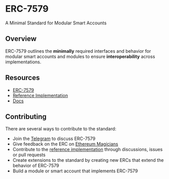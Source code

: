 # ERC-7579

A Minimal Standard for Modular Smart Accounts

## Overview

ERC-7579 outlines the **minimally** required interfaces and behavior for modular smart accounts and modules to ensure **interoperability** across implementations.

## Resources

- [ERC-7579](https://github.com/ethereum/ERCs/pull/163)
- [Reference Implementation](https://github.com/erc7579/erc7579-implementation)
- [Docs](https://erc7579.com/)

## Contributing

There are several ways to contribute to the standard:

- Join the [Telegram](https://t.me/+KfB9WuhKDgk5YzIx) to discuss ERC-7579
- Give feedback on the ERC on [Ethereum Magicians](https://ethereum-magicians.org/t/erc-7579-minimal-modular-smart-accounts/17336)
- Contribute to the [reference implementation](https://github.com/erc7579/erc7579-implementation) through discussions, issues or pull requests
- Create extensions to the standard by creating new ERCs that extend the behavior of ERC-7579
- Build a module or smart account that implements ERC-7579
